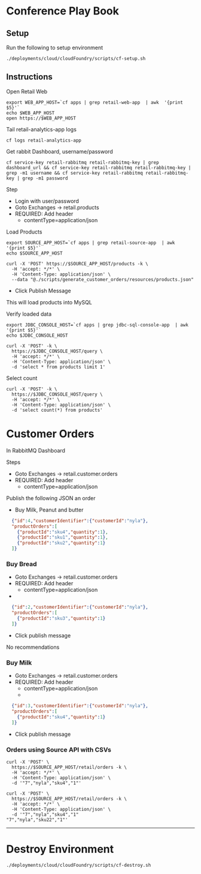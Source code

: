 # Conference Play Book


## Setup 

Run the following to setup environment

```shell
./deployments/cloud/cloudFoundry/scripts/cf-setup.sh
```

## Instructions

Open Retail Web 



```shell
export WEB_APP_HOST=`cf apps | grep retail-web-app  | awk  '{print $5}'`
echo $WEB_APP_HOST
open https://$WEB_APP_HOST
```

Tail retail-analytics-app logs

```shell
cf logs retail-analytics-app
```



Get rabbit Dashboard, username/password

```shell
cf service-key retail-rabbitmq retail-rabbitmq-key | grep dashboard_url && cf service-key retail-rabbitmq retail-rabbitmq-key | grep -m1 username && cf service-key retail-rabbitmq retail-rabbitmq-key | grep -m1 password
```

Step

- Login with user/password
- Goto Exchanges -> retail.products
- REQUIRED: Add header
    - contentType=application/json


Load Products

```shell
export SOURCE_APP_HOST=`cf apps | grep retail-source-app  | awk  '{print $5}'`
echo $SOURCE_APP_HOST
```

```shell
curl -X 'POST' https://$SOURCE_APP_HOST/products -k \
  -H 'accept: */*' \
  -H 'Content-Type: application/json' \
  --data "@./scripts/generate_customer_orders/resources/products.json" 
```
- Click Publish Message

This will load products into MySQL


Verify loaded data

```shell
export JDBC_CONSOLE_HOST=`cf apps | grep jdbc-sql-console-app  | awk  '{print $5}'`
echo $JDBC_CONSOLE_HOST
```

```shell
curl -X 'POST' -k \
  https://$JDBC_CONSOLE_HOST/query \
  -H 'accept: */*' \
  -H 'Content-Type: application/json' \
  -d 'select * from products limit 1'
```

Select count
```shell
curl -X 'POST' -k \
  https://$JDBC_CONSOLE_HOST/query \
  -H 'accept: */*' \
  -H 'Content-Type: application/json' \
  -d 'select count(*) from products'
```


# Customer Orders

In RabbitMQ Dashboard

Steps

- Goto Exchanges -> retail.customer.orders
- REQUIRED: Add header
  - contentType=application/json

Publish the following JSON an order

- Buy Milk, Peanut and butter

```json
  {"id":4,"customerIdentifier":{"customerId":"nyla"},
  "productOrders":[
    {"productId":"sku4","quantity":1},
    {"productId":"sku1","quantity":1},
    {"productId":"sku2","quantity":1}
  ]}
```


### Buy Bread

- Goto Exchanges -> retail.customer.orders
- REQUIRED: Add header
  - contentType=application/json
- 
```json
  {"id":2,"customerIdentifier":{"customerId":"nyla"},
  "productOrders":[
    {"productId":"sku3","quantity":1}
  ]}
```
- Click publish message

No recommendations

### Buy Milk

- Goto Exchanges -> retail.customer.orders
- REQUIRED: Add header
  - contentType=application/json
  - 
```json
  {"id":3,"customerIdentifier":{"customerId":"nyla"},
  "productOrders":[
    {"productId":"sku4","quantity":1}
  ]}
```


- Click publish message

### Orders using Source API with CSVs

```shell
curl -X 'POST' \
  https://$SOURCE_APP_HOST/retail/orders -k \
  -H 'accept: */*' \
  -H 'Content-Type: application/json' \
  -d '"7","nyla","sku4","1"'
```

```shell
curl -X 'POST' \
  https://$SOURCE_APP_HOST/retail/orders -k \
  -H 'accept: */*' \
  -H 'Content-Type: application/json' \
  -d '"7","nyla","sku4","1"
"7","nyla","sku22","1"'
```



--------------

# Destroy Environment

```shell
./deployments/cloud/cloudFoundry/scripts/cf-destroy.sh
```
